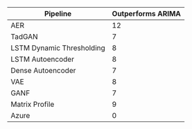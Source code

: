 | Pipeline                  |  Outperforms ARIMA |
|---------------------------|--------------------|
| AER                       |          12        |
| TadGAN                    |          7         |
| LSTM Dynamic Thresholding |          8         |
| LSTM Autoencoder          |          8         |
| Dense Autoencoder         |          7         |
| VAE                       |          8         |
| GANF                      |          7         |
| Matrix Profile            |          9         |
| Azure                     |          0         |

